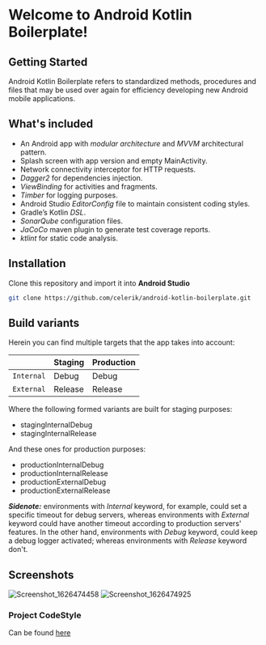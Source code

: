 # Welcome to Android Kotlin Boilerplate!

## Getting Started
Android Kotlin Boilerplate refers to standardized methods, procedures and files that may be used over again  for efficiency developing new Android mobile applications.

## What's included
* An Android app with _modular architecture_ and _MVVM_ architectural pattern.
* Splash screen with app version and empty MainActivity.
* Network connectivity interceptor for HTTP requests.
* _Dagger2_ for dependencies injection.
* _ViewBinding_ for activities and fragments.
* _Timber_ for logging purposes.
* Android Studio _EditorConfig_ file to maintain consistent coding styles.
* Gradle’s Kotlin _DSL_.
* _SonarQube_ configuration files.
* _JaCoCo_ maven plugin to generate test coverage reports.
* _ktlint_ for static code analysis.

## Installation
Clone this repository and import it into **Android Studio**
```bash
git clone https://github.com/celerik/android-kotlin-boilerplate.git
```

## Build variants
Herein you can find multiple targets that the app takes into account:

|          |Staging    |Production  |
|----------|-----------|------------|
|`Internal`|Debug      |Debug       |
|`External`|Release    |Release     |

 Where the following formed variants are built for staging purposes:
- stagingInternalDebug
- stagingInternalRelease

 And these ones for production purposes:
- productionInternalDebug
- productionInternalRelease
- productionExternalDebug
- productionExternalRelease

**_Sidenote:_**  environments with _Internal_ keyword, for example, could set a specific timeout for debug servers, whereas environments with _External_ keyword could have another timeout according to production servers' features. In the other hand, environments with _Debug_ keyword, could keep a debug logger activated; whereas environments with _Release_ keyword don't.

## Screenshots

![Screenshot_1626474458](https://user-images.githubusercontent.com/25390317/126014560-dbd18cf5-75f9-4e0a-a72e-9b63e6db0bf4.png)
![Screenshot_1626474925](https://user-images.githubusercontent.com/25390317/126014713-1c25cf42-7307-4d05-b121-5be96abdf1a4.png)



### Project CodeStyle

Can be found [here](docs/codestyle.md)
